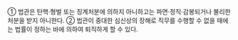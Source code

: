 ① 법관은 탄핵·형벌 또는 징계처분에 의하지 아니하고는 파면·정직·감봉되거나 불리한 처분을 받지 아니한다.
② 법관이 중대한 심신상의 장해로 직무를 수행할 수 없을 때에는 법률이 정하는 바에 의하여 퇴직하게 할 수 있다.
